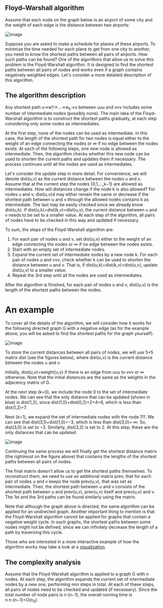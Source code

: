 ## Floyd–Warshall algorithm 
Assume that each node on the graph below is an airport of some city and the weight of each edge is the distance between two airports:

![image](https://user-images.githubusercontent.com/92832451/188069215-0b27095c-a9a4-4df9-8257-91e167444f6b.png)

Suppose you are asked to make a schedule for planes of these airports. To minimize the time needed for each plane to get from one city to another, you need to know the shortest paths between all pairs of airports. How such paths can be found? One of the algorithms that allow us to solve this problem is the Floyd-Warshall algorithm. It is designed to find the shortest paths between all pairs of nodes and works even if a graph contains negatively weighted edges. Let's consider a more detailed description of this algorithm.

## The algorithm description

Any shortest path u→w1→...→w<sub>k</sub>→v between uuu and vvv includes some number of intermediate nodes (possibly none). The main idea of the Floyd–Warshall algorithm is to construct the shortest paths gradually, at each step considering only some nodes as intermediates.

At the first step, none of the nodes can be used as intermediate. In this case, the length of the shortest path for two nodes is equal either to the weight of an edge connecting the nodes or ∞ if no edge between the nodes exists. At each of the following steps, one new node is allowed as intermediate. Then, the algorithm checks whether this new node can be used to shorten the current paths and updates them if necessary. The process continues until all the nodes are used as intermediates.

Let's consider the update step in more detail. For convenience, we will denote dist(u,v) as the current distance between the nodes u and v. Assume that at the current step the nodes {0,1,...,k−1} are allowed as intermediates. How will distances change if the node k is also allowed? For nodes u and v, dist(u,v)d may either remain the same or decrease if the shortest path between u and v through the allowed nodes contains k as intermediate. The last may be easily checked since we already know dist(u,k). If dist(u,k)+dist(k,v)<dist(u,v), the current distance between u and v needs to be set to a smaller value. At each step of the algorithm, all pairs of nodes have to be checked in this way and updated if necessary.

To sum, the steps of the Floyd-Warshall algorithm are:

1. For each pair of nodes u and v, set dist(u,v) either to the weight of an edge connecting the nodes or ∞ if no edge between the nodes exists.
2. Start with an empty set of intermediate nodes.
3. Expand the current set of intermediate nodes by a new node k. For each pair of nodes u and vvv, check whether k can be used to shorten the distance between u and v. That is, if dist(u,k)+dist(k,v)<dist(u,v), update dist(u,v) to a smaller value.
4. Repeat the 3rd step until all the nodes are used as intermediates.

After the algorithm is finished, for each pair of nodes u and v, dist(u,v) is the length of the shortest paths between the nodes.


# An example

To cover all the details of the algorithm, we will consider how it works for the following directed graph G with a negative edge (as for the example above, you will be asked to find the shortest paths for the graph yourself).

![image](https://user-images.githubusercontent.com/92832451/188069943-068dc49a-07ca-485b-acb9-ef32a6fd90de.png)

To store the current distances between all pairs of nodes, we will use 5×5 matrix dist (see the figures below), where dist(u,v) is the current distance between the nodes u and v.

Initially, dist(u,v)=weight(u,v) if there is an edge from uuu to vvv or ∞ otherwise. Note that the initial distances are the same as the weights in the adjacency matrix of G.

At the next step (k=0), we include the node 0 to the set of intermediate nodes. We can see that the only distance that can be updated (shown in blue) is dist(1,2), since dist(1,0)+dist(0,2)=2+4=6, which is less than dist(1,2)=7.

Next (k=1), we expand the set of intermediate nodes with the node 111. We can see that dist(3,1)+dist(1,0)=−3, which is less than dist(3,0)= ∞. So, dist(3,0) is set to −3. Similarly, dist(3,2) is set to 2. At this step, these are the only distances that can be updated.


![image](https://user-images.githubusercontent.com/92832451/188070223-9d1e6a0f-0e63-4e6e-9a29-1dcec7d88f91.png)

Continuing the same process we will finally get the shortest distance matrix (the rightmost on the figure above) that contains the lengths of the shortest paths between all pairs of nodes.

The final matrix doesn't allow us to get the shortest paths themselves. To reconstruct them, we need to use an additional matrix prev, that for each pair of nodes u and v keeps the node prev(u,v), that was set as intermediate. Then, the shortest path between u and v consists of the shortest path between u and prev(u,v), prev(u,v) itself and prev(u,v) and v. The 1st and the 3rd paths can be found similarly using the matrix.

Note that although the graph above is directed, the same algorithm can be applied for an undirected graph. Another important thing to mention is that the Floyd-Warshall algorithm cannot be applied for graphs that contain a negative weight cycle. In such graphs, the shortest paths between some nodes might not be defined, since we can infinitely decrease the length of a path by traversing this cycle.

Those who are interested in a more interactive example of how the algorithm works may take a look at a [visualization](https://www.cs.usfca.edu/~galles/visualization/Floyd.html).

## The complexity analysis
Assume that the Floyd-Warshall algorithm is applied to a graph G with n nodes. At each step, the algorithm expands the current set of intermediate nodes by a new one, performing nnn steps in total. At each of these steps, all pairs of nodes need to be checked and updated (if necessary). Since the total number of node pairs is n⋅(n−1), the overall running time is n⋅n⋅(n−1)=O(n<sub>3</sub>).
